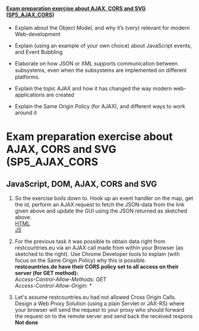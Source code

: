 #### [Exam preparation exercise about AJAX, CORS and SVG (SP5_AJAX_CORS)](https://docs.google.com/document/d/1VMx1XdbnIbJ6ik98qPywGyrRiqbQuIM2u9DpJmXCnlk/edit)  


* Explain about the Object Model, and why it’s (very) relevant for modern Web-development  


* Explain (using an example of your own choice) about JavaScript events, and Event Bubbling  


* Elaborate on how JSON or XML supports communication between subsystems, even when the subsystems are implemented on diﬀerent platforms.  


* Explain the topic AJAX and how it has changed the way modern web-applications are created  


* Explain the Same Origin Policy (for AJAX), and different ways to work around it  



# Exam preparation exercise about AJAX, CORS and SVG (SP5_AJAX_CORS
## JavaScript, DOM, AJAX, CORS and SVG  
 1. So the exercise boils down to. Hook up an event handler on the map, get the id, perform an AJAX request to fetch the JSON-data from the link given above and update the GUI using the JSON returned as sketched above.  
[HTML](https://github.com/cph-ms782/Review_week39/blob/master/4.Exam-preparation-exercise-about-AJAX-CORS-and-SVG/public/index.html#L1)  
[JS](https://github.com/cph-ms782/Review_week39/blob/master/4.Exam-preparation-exercise-about-AJAX-CORS-and-SVG/src/index.js)  


 1. For the previous task it was possible to obtain data right from restcountries.eu via an AJAX call made from within your Browser (as sketched to the right). Use Chrome Developer tools to explain (with focus on the Same Origin Policy) why this is possible.   
 **restcountries.de have their CORS policy set to all access on their server (for GET method):**  
_Access-Control-Allow-Methods: GET  
Access-Control-Allow-Origin: *_

 1. Let's assume restcountries.eu had not allowed Cross Origin Calls. 
Design a Web Proxy Solution (using a plain Servlet or JAX-RS) where your browser will send the request to your proxy who should forward the request on to the remote server and send back the received respons  
**Not done**  
